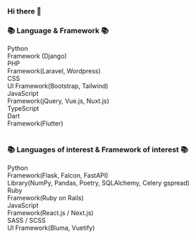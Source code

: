 ### Hi there 👋

### 📚 Language & Framework 📚<br>
Python<br>
Framework (Django)<br>
PHP<br>
Framework(Laravel, Wordpress)<br>
CSS<br>
UI Framework(Bootstrap, Tailwind)<br>
JavaScript<br>
Framework(jQuery, Vue.js, Nuxt.js)<br>
TypeScript<br>
Dart<br>
Framework(Flutter)<br><br>

### 📚 Languages of interest & Framework of interest 📚<br>
Python<br>
Framework(Flask, Falcon, FastAPI)<br>
Library(NumPy, Pandas, Poetry, SQLAlchemy, Celery gspread)<br>
Ruby<br>
Framework(Ruby on Rails)<br>
JavaScript<br>
Framework(React.js / Next.js)<br>
SASS / SCSS<br>
UI Framework(Bluma, Vuetify)<br>


<!--
**takushisato/takushisato** is a ✨ _special_ ✨ repository because its `README.md` (this file) appears on your GitHub profile.

Here are some ideas to get you started:

- 🔭 I’m currently working on ...
- 🌱 I’m currently learning ...
- 👯 I’m looking to collaborate on ...
- 🤔 I’m looking for help with ...
- 💬 Ask me about ...
- 📫 How to reach me: ...
- 😄 Pronouns: ...
- ⚡ Fun fact: ...
-->
